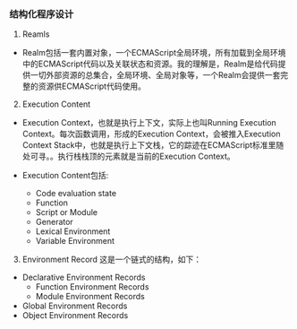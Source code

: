 ### 结构化程序设计
1. Reamls
- Realm包括一套内置对象，一个ECMAScript全局环境，所有加载到全局环境中的ECMAScript代码以及关联状态和资源。我的理解是，Realm是给代码提供一切外部资源的总集合，全局环境、全局对象等，一个Realm会提供一套完整的资源供ECMAScript代码使用。

2. Execution Content
- Execution Context，也就是执行上下文，实际上也叫Running Execution Context。每次函数调用，形成的Execution Context，会被推入Execution Context Stack中，也就是执行上下文栈，它的踪迹在ECMAScript标准里随处可寻。。执行栈栈顶的元素就是当前的Execution Context。

- Execution Content包括:
    - Code evaluation state
    - Function
    - Script or Module
    - Generator
    - Lexical Environment
    - Variable Environment

3. Environment Record
这是一个链式的结构，如下：

- Declarative Environment Records
    - Function Environment Records
    - Module Environment Records
- Global Environment Records
- Object Environment Records